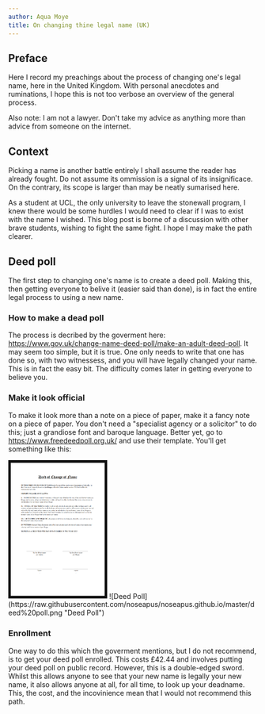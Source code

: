 ```yaml
---
author: Aqua Moye
title: On changing thine legal name (UK)
---
```

## Preface
Here I record my preachings about the process of changing one's legal name, here in the United Kingdom. 
With personal anecdotes and ruminations, I hope this is not too verbose an overview of the general process.

Also note: I am not a lawyer. Don't take my advice as anything more than advice from someone on the internet.

## Context
Picking a name is another battle entirely I shall assume the reader has already fought. Do not assume its ommission is a signal of its insignificace.
On the contrary, its scope is larger than may be neatly sumarised here.

As a student at UCL, the only university to leave the stonewall program, I knew there would be some hurdles I would need to clear if I was to exist
with the name I wished. This blog post is borne of a discussion with other brave students, wishing to fight the same fight. I hope I may make the path clearer.

## Deed poll
The first step to changing one's name is to create a deed poll. 
Making this, then getting everyone to belive it (easier said than done), is in fact the entire legal process to using a new name.

### How to make a dead poll
The process is decribed by the goverment here: https://www.gov.uk/change-name-deed-poll/make-an-adult-deed-poll. It may seem too simple, but it is true.
One only needs to write that one has done so, with two witnessess, and you will have legally changed your name. This is in fact the easy bit. The difficulty comes later in getting everyone to believe you.

### Make it look official
To make it look more than a note on a piece of paper, make it a fancy note on a piece of paper. You don't need a "specialist agency or a solicitor" to do this; just a grandiose font and baroque language. Better yet, go to https://www.freedeedpoll.org.uk/ and use their template. You'll get something like this:

<img src="https://raw.githubusercontent.com/noseapus/noseapus.github.io/master/deed%20poll.png" alt="Deed Poll" width="200"/>
![Deed Poll](https://raw.githubusercontent.com/noseapus/noseapus.github.io/master/deed%20poll.png "Deed Poll")

### Enrollment
One way to do this which  the goverment mentions, but I do not recommend, is to get your deed poll enrolled. This costs £42.44 and involves putting your deed poll on public record. However, this is a double-edged sword. Whilst this allows anyone to see that your new name is legally your new name, it also allows anyone at all, for all time, to look up your deadname. This, the cost, and the incovinience mean that I would not recommend this path.
